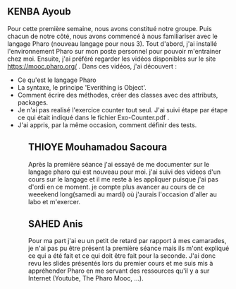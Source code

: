 ## KENBA Ayoub
Pour cette première semaine, nous avons constitué notre groupe. Puis chacun de notre côté, nous avons commencé à nous familiariser avec le langage Pharo (nouveau langage pour nous 3).
Tout d'abord, j'ai installé l'environnement Pharo sur mon poste personnel pour pouvoir m'entrainer chez moi.
Ensuite, j'ai préféré regarder les vidéos disponibles sur le site https://mooc.pharo.org/ . Dans ces vidéos, j'ai découvert : 

<ul>
    <li> Ce qu'est le langage Pharo</li>
    <li> La syntaxe, le principe 'Everithing is Object'.</li>
    <li> Comment écrire des méthodes, créer des classes avec des attributs, packages.</li>
    <li> Je n'ai pas realisé l'exercice counter tout seul. J'ai suivi étape par étape ce qui était indiqué dans le fichier Exo-Counter.pdf .</li>
    <li> J'ai appris, par la même occasion, comment définir des tests.</li>
<ul>

## THIOYE Mouhamadou Sacoura
Après la première séance j'ai essayé de me documenter sur le langage pharo qui est nouveau pour moi. j'ai suivi des videos d'un cours sur le langage et il me reste à les appliquer puisque j'ai pas d'ordi en ce moment. je compte plus avancer au cours de ce weeekend long(samedi au mardi) où j'aurais l'occasion d'aller au labo et m'exercer.

## SAHED Anis
Pour ma part j'ai eu un petit de retard par rapport à mes camarades, je n'ai pas pu être présent la première séance mais ils m'ont expliqué ce qui a été fait et ce qui doit être fait pour la seconde. J'ai donc revu les slides présentés lors du premier cours et me suis mis à appréhender Pharo en me servant des ressources qu'il y a sur Internet (Youtube, The Pharo Mooc, ...). 
